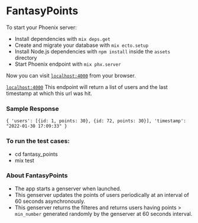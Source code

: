 # FantasyPoints

To start your Phoenix server:

  * Install dependencies with `mix deps.get`
  * Create and migrate your database with `mix ecto.setup`
  * Install Node.js dependencies with `npm install` inside the `assets` directory
  * Start Phoenix endpoint with `mix phx.server`

Now you can visit [`localhost:4000`](http://localhost:4000) from your browser.

[`localhost:4000`](http://localhost:4000) This endpoint will return a list of users and the last timestamp at which this url was hit.

### Sample Response

`{
  'users': [{id: 1, points: 30}, {id: 72, points: 30}],
  'timestamp': "2022-01-30 17:09:33"
}`

### To run the test cases:
 
 * cd fantasy_points
 * mix test

### About FantasyPoints
 
 * The app starts a genserver when launched.
 * This genserver updates the points of users periodically at an interval of 60 seconds asynchronously.
 * This genserver returns the filteres and returns users having points > `min_number` generated randomly by the genserver at 60 seconds interval.
